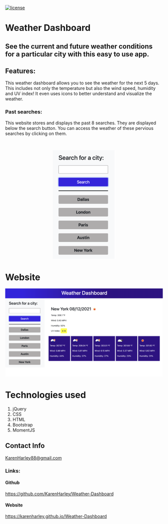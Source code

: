 [![license](https://img.shields.io/github/license/DAVFoundation/captain-n3m0.svg?style=flat-square)](https://github.com/DAVFoundation/captain-n3m0/blob/master/LICENSE)

# Weather Dashboard

## See the current and future weather conditions for a particular city with this easy to use app.

## Features:
 This weather dashboard allows you to see the weather for the next 5 days. This includes not only the temperature but also the wind speed, humidity and UV index! It even uses icons to better understand and visualize the weather.
 ### Past searches:
 This website stores and displays the past 8 searches. They are displayed below the search button. You can access the weather of these pervious searches by clicking on them. 
 
<br />

<p align="center">
  <img width="200" src="./pics/pastSearches.png" alt="past searches">
</p>
 



 # Website 
 ![full webpage](./pics/website.png)


# Technologies used

1. jQuery
2. CSS
3. HTML
4. Bootstrap
5. MomentJS

## Contact Info 

KarenHarley88@gmail.com
 
 ### Links:
 

#### Github

https://github.com/KarenHarley/Weather-Dashboard

#### Website

https://karenharley.github.io/Weather-Dashboard

